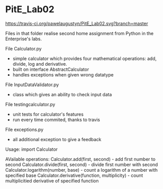 # PitE_Lab02

https://travis-ci.org/pawelaugustyn/PitE_Lab02.svg?branch=master

Files in that folder realise second home assignment from Python in the Enterprise's labs.

File Calculator.py
- simple calculator which provides four mathematical operations: add, divide, log and derivative.
- built on interface AbstractCalculator
- handles exceptions when given wrong datatype

File InputDataValidator.py
- class which gives an ability to check input data


File testingcalculator.py
- unit tests for calculator's features
- run every time commited, thanks to travis

File exceptions.py
- all additional exception to give a feedback


Usage:
import Calculator

AVailable operations:
Calculator.add(first, second) - add first number to second
Calculator.divide(first, second) - divide first number with second
Calculator.logarithm(number, base) - count a logarithm of a number with specified base
Calculator.derivative(function, multiplicity) - count multiplicitied derivative of specified function
